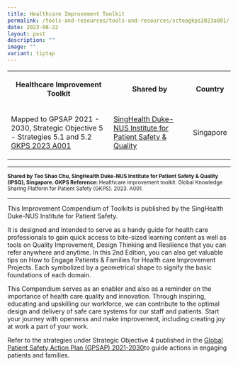 ```yaml
---
title: Healthcare Improvement Toolkit
permalink: /tools-and-resources/tools-and-resources/scteogkps2023a001/
date: 2023-08-22
layout: post
description: ""
image: ""
variant: tiptap
---
```

<table>
<tbody>
<tr>
<th rowspan="1" colspan="1">
<p>Healthcare Improvement Toolkit</p>
</th>
<th rowspan="1" colspan="1">
<p>Shared by</p>
</th>
<th rowspan="1" colspan="1">
<p>Country</p>
</th>
</tr>
<tr>
<td rowspan="1" colspan="1">
<p>Mapped to GPSAP 2021 - 2030, Strategic Objective 5 - Strategies 5.1 and
5.2
<br><a href="/files/gkps_2023-a001.pdf" rel="noopener noreferrer nofollow" target="_blank">GKPS 2023 A001</a>
</p>
</td>
<td rowspan="1" colspan="1">
<p><a href="https://www.singhealthdukenus.com.sg/ipsq" rel="noopener noreferrer nofollow" target="_blank">SingHealth Duke-NUS Institute for Patient Safety &amp; Quality</a>
</p>
</td>
<td rowspan="1" colspan="1">
<p>Singapore</p>
</td>
</tr>
</tbody>
</table>
<p></p>
<hr>
<p><strong><sub>Shared by Teo Shao Chu, SingHealth Duke-NUS Institute for Patient Safety &amp; Quality (IPSQ), Singapore. GKPS Reference: </sub></strong><sub>Healthcare improvement toolkit. Global Knowledge Sharing Platform for Patient Safety (GKPS). 2023. A001.</sub>
</p>
<hr>
<p>This Improvement Compendium of Toolkits is published by the SingHealth
Duke-NUS Institute for Patient Safety.</p>
<p>It is designed and intended to serve as a handy guide for health care
professionals to gain quick access to bite-sized learning content as well
as tools on Quality Improvement, Design Thinking and Resilience that you
can refer anywhere and anytime. In this 2nd Edition, you can also get valuable
tips on How to Engage Patients &amp; Families for Health care Improvement
Projects. Each symbolized by a geometrical shape to signify the basic foundations
of each domain.</p>
<p>This Compendium serves as an enabler and also as a reminder on the importance
of health care quality and innovation. Through inspiring, educating and
upskilling our workforce, we can contribute to the optimal design and delivery
of safe care systems for our staff and patients. Start your journey with
openness and make improvement, including creating joy at work a part of
your work.</p>
<p>Refer to the strategies under Strategic Objective 4 published in the
<a href="https://www.who.int/teams/integrated-health-services/patient-safety/policy/global-patient-safety-action-plan" rel="noopener noreferrer nofollow" target="_blank">Global Patient Safety Action Plan (GPSAP) 2021-2030</a>to guide actions
in engaging patients and families.</p>